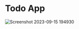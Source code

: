 # Todo App

![Screenshot 2023-09-15 194930](https://github.com/Ajay84sia/Mini-Projects/assets/98752820/a29a37d5-2d7e-4079-94c7-4dbb3b2b88d1)
